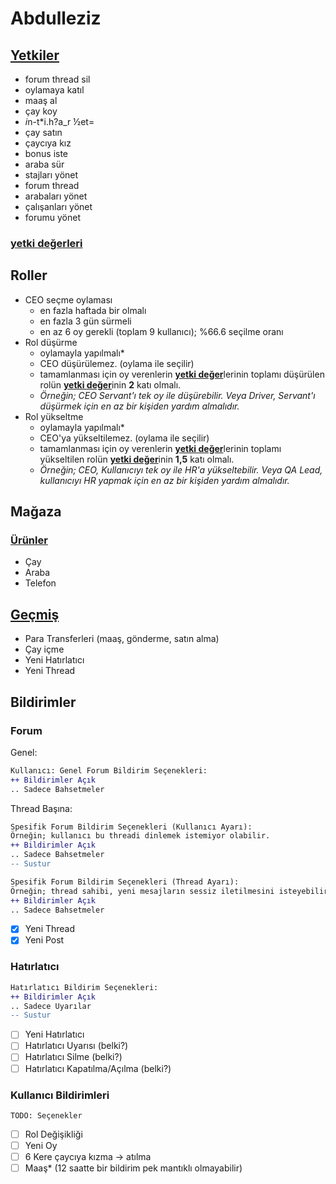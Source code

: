 # Abdulleziz

## [Yetkiler](/src/utils/abdulleziz.ts)

- forum thread sil
- oylamaya katıl
- maaş al
- çay koy
- *i*n-t*i.h?a_r ½et=
- çay satın
- çaycıya kız
- bonus iste
- araba sür
- stajları yönet
- forum thread
- arabaları yönet
- çalışanları yönet
- forumu yönet

<!-- ***[yetki değerleri](/src/utils/zod-utils.ts)*** -->

### [yetki değerleri](/src/utils/zod-utils.ts)

## Roller

- CEO seçme oylaması
  - en fazla haftada bir olmalı
  - en fazla 3 gün sürmeli
  - en az 6 oy gerekli (toplam 9 kullanıcı); %66.6 seçilme oranı
- Rol düşürme
  - oylamayla yapılmalı*
  - CEO düşürülemez. (oylama ile seçilir)
  - tamamlanması için oy verenlerin [**yetki değer**](#yetki-değerleri)lerinin toplamı düşürülen rolün [**yetki değer**](#yetki-değerleri)inin **2** katı olmalı.
  - *Örneğin; CEO Servant'ı tek oy ile düşürebilir. Veya Driver, Servant'ı düşürmek için en az bir kişiden yardım almalıdır.*
- Rol yükseltme
  - oylamayla yapılmalı*
  - CEO'ya yükseltilemez. (oylama ile seçilir)
  - tamamlanması için oy verenlerin [**yetki değer**](#yetki-değerleri)lerinin toplamı yükseltilen rolün [**yetki değer**](#yetki-değerleri)inin **1,5** katı olmalı.
  - *Örneğin; CEO, Kullanıcıyı tek oy ile HR'a yükseltebilir. Veya QA Lead, kullanıcıyı HR yapmak için en az bir kişiden yardım almalıdır.*

## Mağaza

### [Ürünler](/src/utils/entities.ts)

- Çay
- Araba
- Telefon

## [Geçmiş](src/components/panels/HistoryPanel.tsx)

- Para Transferleri (maaş, gönderme, satın alma)
- Çay içme
- Yeni Hatırlatıcı
- Yeni Thread

## Bildirimler

### Forum

Genel:

```diff
Kullanıcı: Genel Forum Bildirim Seçenekleri:
++ Bildirimler Açık
.. Sadece Bahsetmeler
```

Thread Başına:

```diff
Spesifik Forum Bildirim Seçenekleri (Kullanıcı Ayarı):
Örneğin; kullanıcı bu threadi dinlemek istemiyor olabilir.
++ Bildirimler Açık
.. Sadece Bahsetmeler
-- Sustur
```

```diff
Spesifik Forum Bildirim Seçenekleri (Thread Ayarı):
Örneğin; thread sahibi, yeni mesajların sessiz iletilmesini isteyebilir.
++ Bildirimler Açık
.. Sadece Bahsetmeler
```

- [X] Yeni Thread
- [X] Yeni Post

### Hatırlatıcı

```diff
Hatırlatıcı Bildirim Seçenekleri:
++ Bildirimler Açık
.. Sadece Uyarılar
-- Sustur
```

- [ ] Yeni Hatırlatıcı
- [ ] Hatırlatıcı Uyarısı (belki?)
- [ ] Hatırlatıcı Silme (belki?)
- [ ] Hatırlatıcı Kapatılma/Açılma (belki?)

### Kullanıcı Bildirimleri

`TODO: Seçenekler`

- [ ] Rol Değişikliği
- [ ] Yeni Oy
- [ ] 6 Kere çaycıya kızma -> atılma
- [ ] Maaş* (12 saatte bir bildirim pek mantıklı olmayabilir)
